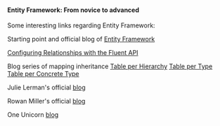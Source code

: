 #### Entity Framework: From novice to advanced

Some interesting links regarding Entity Framework:

Starting point and official blog of [Entity Framework][ef]

[Configuring Relationships with the Fluent API][fluent]

Blog series of mapping inheritance [Table per Hierarchy][tph] [Table per Type][tpt] [Table per Concrete Type][tpc]

Julie Lerman's official [blog][jlblog]

Rowan Miller's official [blog][rmblog]

One Unicorn [blog][oublog]

[ef]: http://msdn.microsoft.com/en-us/data/aa937723 
[fluent]: http://msdn.microsoft.com/en-us/data/jj591620.aspx 
[tph]: http://weblogs.asp.net/manavi/inheritance-mapping-strategies-with-entity-framework-code-first-ctp5-part-1-table-per-hierarchy-tph
[tpt]: http://weblogs.asp.net/manavi/inheritance-mapping-strategies-with-entity-framework-code-first-ctp5-part-2-table-per-type-tpt
[tpc]: http://weblogs.asp.net/manavi/inheritance-mapping-strategies-with-entity-framework-code-first-ctp5-part-3-table-per-concrete-type-tpc-and-choosing-strategy-guidelines
[jlblog]: http://thedatafarm.com/blog/
[rmblog]: http://romiller.com/
[oublog]: http://blog.oneunicorn.com/
